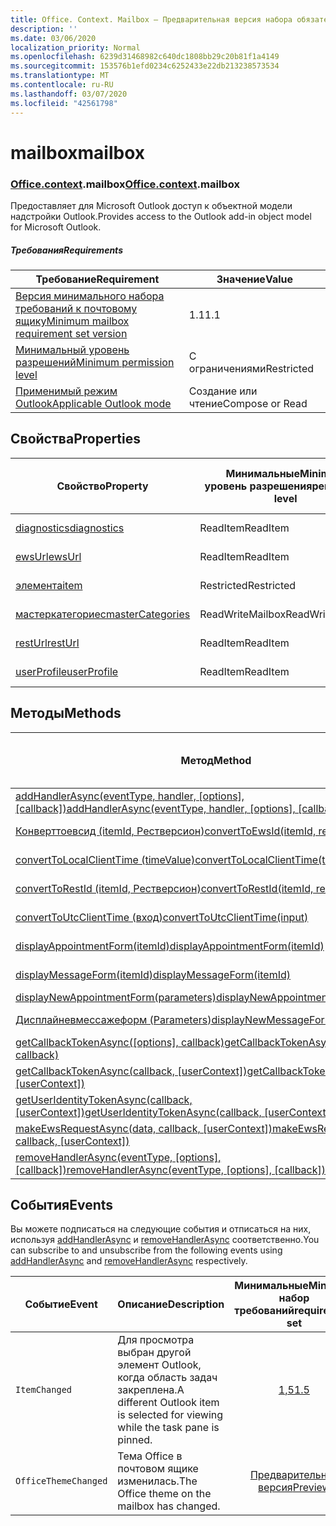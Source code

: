 ```yaml
---
title: Office. Context. Mailbox — Предварительная версия набора обязательных элементов
description: ''
ms.date: 03/06/2020
localization_priority: Normal
ms.openlocfilehash: 6239d31468982c640dc1808bb29c20b81f1a4149
ms.sourcegitcommit: 153576b1efd0234c6252433e22db213238573534
ms.translationtype: MT
ms.contentlocale: ru-RU
ms.lasthandoff: 03/07/2020
ms.locfileid: "42561798"
---
```

# <a name="mailbox"></a><span data-ttu-id="80c60-102">mailbox</span><span class="sxs-lookup"><span data-stu-id="80c60-102">mailbox</span></span>

### <a name="officecontextmailbox"></a><span data-ttu-id="80c60-103">[Office](office.md)[.context](office.context.md).mailbox</span><span class="sxs-lookup"><span data-stu-id="80c60-103">[Office](office.md)[.context](office.context.md).mailbox</span></span>

<span data-ttu-id="80c60-104">Предоставляет для Microsoft Outlook доступ к объектной модели надстройки Outlook.</span><span class="sxs-lookup"><span data-stu-id="80c60-104">Provides access to the Outlook add-in object model for Microsoft Outlook.</span></span>

##### <a name="requirements"></a><span data-ttu-id="80c60-105">Требования</span><span class="sxs-lookup"><span data-stu-id="80c60-105">Requirements</span></span>

|<span data-ttu-id="80c60-106">Требование</span><span class="sxs-lookup"><span data-stu-id="80c60-106">Requirement</span></span>| <span data-ttu-id="80c60-107">Значение</span><span class="sxs-lookup"><span data-stu-id="80c60-107">Value</span></span>|
|---|---|
|[<span data-ttu-id="80c60-108">Версия минимального набора требований к почтовому ящику</span><span class="sxs-lookup"><span data-stu-id="80c60-108">Minimum mailbox requirement set version</span></span>](../../requirement-sets/outlook-api-requirement-sets.md)| <span data-ttu-id="80c60-109">1.1</span><span class="sxs-lookup"><span data-stu-id="80c60-109">1.1</span></span>|
|[<span data-ttu-id="80c60-110">Минимальный уровень разрешений</span><span class="sxs-lookup"><span data-stu-id="80c60-110">Minimum permission level</span></span>](../../../outlook/understanding-outlook-add-in-permissions.md)| <span data-ttu-id="80c60-111">С ограничениями</span><span class="sxs-lookup"><span data-stu-id="80c60-111">Restricted</span></span>|
|[<span data-ttu-id="80c60-112">Применимый режим Outlook</span><span class="sxs-lookup"><span data-stu-id="80c60-112">Applicable Outlook mode</span></span>](../../../outlook/outlook-add-ins-overview.md#extension-points)| <span data-ttu-id="80c60-113">Создание или чтение</span><span class="sxs-lookup"><span data-stu-id="80c60-113">Compose or Read</span></span>|

## <a name="properties"></a><span data-ttu-id="80c60-114">Свойства</span><span class="sxs-lookup"><span data-stu-id="80c60-114">Properties</span></span>

| <span data-ttu-id="80c60-115">Свойство</span><span class="sxs-lookup"><span data-stu-id="80c60-115">Property</span></span> | <span data-ttu-id="80c60-116">Минимальные</span><span class="sxs-lookup"><span data-stu-id="80c60-116">Minimum</span></span><br><span data-ttu-id="80c60-117">уровень разрешения</span><span class="sxs-lookup"><span data-stu-id="80c60-117">permission level</span></span> | <span data-ttu-id="80c60-118">Способов</span><span class="sxs-lookup"><span data-stu-id="80c60-118">Modes</span></span> | <span data-ttu-id="80c60-119">Тип возвращаемых данных</span><span class="sxs-lookup"><span data-stu-id="80c60-119">Return type</span></span> | <span data-ttu-id="80c60-120">Минимальные</span><span class="sxs-lookup"><span data-stu-id="80c60-120">Minimum</span></span><br><span data-ttu-id="80c60-121">набор требований</span><span class="sxs-lookup"><span data-stu-id="80c60-121">requirement set</span></span> |
|---|---|---|---|:---:|
| [<span data-ttu-id="80c60-122">diagnostics</span><span class="sxs-lookup"><span data-stu-id="80c60-122">diagnostics</span></span>](/javascript/api/outlook/office.mailbox?view=outlook-js-preview#diagnostics) | <span data-ttu-id="80c60-123">ReadItem</span><span class="sxs-lookup"><span data-stu-id="80c60-123">ReadItem</span></span> | <span data-ttu-id="80c60-124">Создание</span><span class="sxs-lookup"><span data-stu-id="80c60-124">Compose</span></span><br><span data-ttu-id="80c60-125">Чтение</span><span class="sxs-lookup"><span data-stu-id="80c60-125">Read</span></span> | [<span data-ttu-id="80c60-126">Диагностики</span><span class="sxs-lookup"><span data-stu-id="80c60-126">Diagnostics</span></span>](/javascript/api/outlook/office.diagnostics?view=outlook-js-preview) | [<span data-ttu-id="80c60-127">1.1</span><span class="sxs-lookup"><span data-stu-id="80c60-127">1.1</span></span>](../requirement-set-1.1/outlook-requirement-set-1.1.md) |
| [<span data-ttu-id="80c60-128">ewsUrl</span><span class="sxs-lookup"><span data-stu-id="80c60-128">ewsUrl</span></span>](/javascript/api/outlook/office.mailbox?view=outlook-js-preview#ewsurl) | <span data-ttu-id="80c60-129">ReadItem</span><span class="sxs-lookup"><span data-stu-id="80c60-129">ReadItem</span></span> | <span data-ttu-id="80c60-130">Создание</span><span class="sxs-lookup"><span data-stu-id="80c60-130">Compose</span></span><br><span data-ttu-id="80c60-131">Чтение</span><span class="sxs-lookup"><span data-stu-id="80c60-131">Read</span></span> | <span data-ttu-id="80c60-132">Строка</span><span class="sxs-lookup"><span data-stu-id="80c60-132">String</span></span> | [<span data-ttu-id="80c60-133">1.1</span><span class="sxs-lookup"><span data-stu-id="80c60-133">1.1</span></span>](../requirement-set-1.1/outlook-requirement-set-1.1.md) |
| [<span data-ttu-id="80c60-134">элемента</span><span class="sxs-lookup"><span data-stu-id="80c60-134">item</span></span>](office.context.mailbox.item.md) | <span data-ttu-id="80c60-135">Restricted</span><span class="sxs-lookup"><span data-stu-id="80c60-135">Restricted</span></span> | <span data-ttu-id="80c60-136">Создание</span><span class="sxs-lookup"><span data-stu-id="80c60-136">Compose</span></span><br><span data-ttu-id="80c60-137">Чтение</span><span class="sxs-lookup"><span data-stu-id="80c60-137">Read</span></span> | [<span data-ttu-id="80c60-138">Элемент</span><span class="sxs-lookup"><span data-stu-id="80c60-138">Item</span></span>](/javascript/api/outlook/office.item?view=outlook-js-preview) | [<span data-ttu-id="80c60-139">1.1</span><span class="sxs-lookup"><span data-stu-id="80c60-139">1.1</span></span>](../requirement-set-1.1/outlook-requirement-set-1.1.md) |
| [<span data-ttu-id="80c60-140">мастеркатегориес</span><span class="sxs-lookup"><span data-stu-id="80c60-140">masterCategories</span></span>](/javascript/api/outlook/office.mailbox?view=outlook-js-preview#mastercategories) | <span data-ttu-id="80c60-141">ReadWriteMailbox</span><span class="sxs-lookup"><span data-stu-id="80c60-141">ReadWriteMailbox</span></span> | <span data-ttu-id="80c60-142">Создание</span><span class="sxs-lookup"><span data-stu-id="80c60-142">Compose</span></span><br><span data-ttu-id="80c60-143">Чтение</span><span class="sxs-lookup"><span data-stu-id="80c60-143">Read</span></span> | [<span data-ttu-id="80c60-144">MasterCategories</span><span class="sxs-lookup"><span data-stu-id="80c60-144">MasterCategories</span></span>](/javascript/api/outlook/office.mastercategories?view=outlook-js-preview) | [<span data-ttu-id="80c60-145">1,8</span><span class="sxs-lookup"><span data-stu-id="80c60-145">1.8</span></span>](../requirement-set-1.8/outlook-requirement-set-1.8.md) |
| [<span data-ttu-id="80c60-146">restUrl</span><span class="sxs-lookup"><span data-stu-id="80c60-146">restUrl</span></span>](/javascript/api/outlook/office.mailbox?view=outlook-js-preview#resturl) | <span data-ttu-id="80c60-147">ReadItem</span><span class="sxs-lookup"><span data-stu-id="80c60-147">ReadItem</span></span> | <span data-ttu-id="80c60-148">Создание</span><span class="sxs-lookup"><span data-stu-id="80c60-148">Compose</span></span><br><span data-ttu-id="80c60-149">Чтение</span><span class="sxs-lookup"><span data-stu-id="80c60-149">Read</span></span> | <span data-ttu-id="80c60-150">Строка</span><span class="sxs-lookup"><span data-stu-id="80c60-150">String</span></span> | [<span data-ttu-id="80c60-151">1,5</span><span class="sxs-lookup"><span data-stu-id="80c60-151">1.5</span></span>](../requirement-set-1.5/outlook-requirement-set-1.5.md) |
| [<span data-ttu-id="80c60-152">userProfile</span><span class="sxs-lookup"><span data-stu-id="80c60-152">userProfile</span></span>](/javascript/api/outlook/office.mailbox?view=outlook-js-preview#userprofile) | <span data-ttu-id="80c60-153">ReadItem</span><span class="sxs-lookup"><span data-stu-id="80c60-153">ReadItem</span></span> | <span data-ttu-id="80c60-154">Создание</span><span class="sxs-lookup"><span data-stu-id="80c60-154">Compose</span></span><br><span data-ttu-id="80c60-155">Чтение</span><span class="sxs-lookup"><span data-stu-id="80c60-155">Read</span></span> | [<span data-ttu-id="80c60-156">UserProfile</span><span class="sxs-lookup"><span data-stu-id="80c60-156">UserProfile</span></span>](/javascript/api/outlook/office.userprofile?view=outlook-js-preview) | [<span data-ttu-id="80c60-157">1.1</span><span class="sxs-lookup"><span data-stu-id="80c60-157">1.1</span></span>](../requirement-set-1.1/outlook-requirement-set-1.1.md) |

## <a name="methods"></a><span data-ttu-id="80c60-158">Методы</span><span class="sxs-lookup"><span data-stu-id="80c60-158">Methods</span></span>

| <span data-ttu-id="80c60-159">Метод</span><span class="sxs-lookup"><span data-stu-id="80c60-159">Method</span></span> | <span data-ttu-id="80c60-160">Минимальные</span><span class="sxs-lookup"><span data-stu-id="80c60-160">Minimum</span></span><br><span data-ttu-id="80c60-161">уровень разрешения</span><span class="sxs-lookup"><span data-stu-id="80c60-161">permission level</span></span> | <span data-ttu-id="80c60-162">Способов</span><span class="sxs-lookup"><span data-stu-id="80c60-162">Modes</span></span> | <span data-ttu-id="80c60-163">Минимальные</span><span class="sxs-lookup"><span data-stu-id="80c60-163">Minimum</span></span><br><span data-ttu-id="80c60-164">набор требований</span><span class="sxs-lookup"><span data-stu-id="80c60-164">requirement set</span></span> |
|---|---|---|:---:|
| <span data-ttu-id="80c60-165">[addHandlerAsync(eventType, handler, [options], [callback])](/javascript/api/outlook/office.mailbox?view=outlook-js-preview#addhandlerasync-eventtype--handler--options--callback-)</span><span class="sxs-lookup"><span data-stu-id="80c60-165">[addHandlerAsync(eventType, handler, [options], [callback])](/javascript/api/outlook/office.mailbox?view=outlook-js-preview#addhandlerasync-eventtype--handler--options--callback-)</span></span> | <span data-ttu-id="80c60-166">ReadItem</span><span class="sxs-lookup"><span data-stu-id="80c60-166">ReadItem</span></span> | <span data-ttu-id="80c60-167">Создание</span><span class="sxs-lookup"><span data-stu-id="80c60-167">Compose</span></span><br><span data-ttu-id="80c60-168">Чтение</span><span class="sxs-lookup"><span data-stu-id="80c60-168">Read</span></span> | [<span data-ttu-id="80c60-169">1,5</span><span class="sxs-lookup"><span data-stu-id="80c60-169">1.5</span></span>](../requirement-set-1.5/outlook-requirement-set-1.5.md) |
| [<span data-ttu-id="80c60-170">Конверттоевсид (itemId, Рестверсион)</span><span class="sxs-lookup"><span data-stu-id="80c60-170">convertToEwsId(itemId, restVersion)</span></span>](/javascript/api/outlook/office.mailbox?view=outlook-js-preview#converttoewsid-itemid--restversion-) | <span data-ttu-id="80c60-171">Restricted</span><span class="sxs-lookup"><span data-stu-id="80c60-171">Restricted</span></span> | <span data-ttu-id="80c60-172">Создание</span><span class="sxs-lookup"><span data-stu-id="80c60-172">Compose</span></span><br><span data-ttu-id="80c60-173">Чтение</span><span class="sxs-lookup"><span data-stu-id="80c60-173">Read</span></span> | [<span data-ttu-id="80c60-174">1.3</span><span class="sxs-lookup"><span data-stu-id="80c60-174">1.3</span></span>](../requirement-set-1.3/outlook-requirement-set-1.3.md) |
| [<span data-ttu-id="80c60-175">convertToLocalClientTime (timeValue)</span><span class="sxs-lookup"><span data-stu-id="80c60-175">convertToLocalClientTime(timeValue)</span></span>](/javascript/api/outlook/office.mailbox?view=outlook-js-preview#converttolocalclienttime-timevalue-) | <span data-ttu-id="80c60-176">ReadItem</span><span class="sxs-lookup"><span data-stu-id="80c60-176">ReadItem</span></span> | <span data-ttu-id="80c60-177">Создание</span><span class="sxs-lookup"><span data-stu-id="80c60-177">Compose</span></span><br><span data-ttu-id="80c60-178">Чтение</span><span class="sxs-lookup"><span data-stu-id="80c60-178">Read</span></span> | [<span data-ttu-id="80c60-179">1.1</span><span class="sxs-lookup"><span data-stu-id="80c60-179">1.1</span></span>](../requirement-set-1.1/outlook-requirement-set-1.1.md) |
| [<span data-ttu-id="80c60-180">convertToRestId (itemId, Рестверсион)</span><span class="sxs-lookup"><span data-stu-id="80c60-180">convertToRestId(itemId, restVersion)</span></span>](/javascript/api/outlook/office.mailbox?view=outlook-js-preview#converttorestid-itemid--restversion-) | <span data-ttu-id="80c60-181">Restricted</span><span class="sxs-lookup"><span data-stu-id="80c60-181">Restricted</span></span> | <span data-ttu-id="80c60-182">Создание</span><span class="sxs-lookup"><span data-stu-id="80c60-182">Compose</span></span><br><span data-ttu-id="80c60-183">Чтение</span><span class="sxs-lookup"><span data-stu-id="80c60-183">Read</span></span> | [<span data-ttu-id="80c60-184">1.3</span><span class="sxs-lookup"><span data-stu-id="80c60-184">1.3</span></span>](../requirement-set-1.3/outlook-requirement-set-1.3.md) |
| [<span data-ttu-id="80c60-185">convertToUtcClientTime (вход)</span><span class="sxs-lookup"><span data-stu-id="80c60-185">convertToUtcClientTime(input)</span></span>](/javascript/api/outlook/office.mailbox?view=outlook-js-preview#converttoutcclienttime-input-) | <span data-ttu-id="80c60-186">ReadItem</span><span class="sxs-lookup"><span data-stu-id="80c60-186">ReadItem</span></span> | <span data-ttu-id="80c60-187">Создание</span><span class="sxs-lookup"><span data-stu-id="80c60-187">Compose</span></span><br><span data-ttu-id="80c60-188">Чтение</span><span class="sxs-lookup"><span data-stu-id="80c60-188">Read</span></span> | [<span data-ttu-id="80c60-189">1.1</span><span class="sxs-lookup"><span data-stu-id="80c60-189">1.1</span></span>](../requirement-set-1.1/outlook-requirement-set-1.1.md) |
| [<span data-ttu-id="80c60-190">displayAppointmentForm(itemId)</span><span class="sxs-lookup"><span data-stu-id="80c60-190">displayAppointmentForm(itemId)</span></span>](/javascript/api/outlook/office.mailbox?view=outlook-js-preview#displayappointmentform-itemid-) | <span data-ttu-id="80c60-191">ReadItem</span><span class="sxs-lookup"><span data-stu-id="80c60-191">ReadItem</span></span> | <span data-ttu-id="80c60-192">Создание</span><span class="sxs-lookup"><span data-stu-id="80c60-192">Compose</span></span><br><span data-ttu-id="80c60-193">Чтение</span><span class="sxs-lookup"><span data-stu-id="80c60-193">Read</span></span> | [<span data-ttu-id="80c60-194">1.1</span><span class="sxs-lookup"><span data-stu-id="80c60-194">1.1</span></span>](../requirement-set-1.1/outlook-requirement-set-1.1.md) |
| [<span data-ttu-id="80c60-195">displayMessageForm(itemId)</span><span class="sxs-lookup"><span data-stu-id="80c60-195">displayMessageForm(itemId)</span></span>](/javascript/api/outlook/office.mailbox?view=outlook-js-preview#displaymessageform-itemid-) | <span data-ttu-id="80c60-196">ReadItem</span><span class="sxs-lookup"><span data-stu-id="80c60-196">ReadItem</span></span> | <span data-ttu-id="80c60-197">Создание</span><span class="sxs-lookup"><span data-stu-id="80c60-197">Compose</span></span><br><span data-ttu-id="80c60-198">Чтение</span><span class="sxs-lookup"><span data-stu-id="80c60-198">Read</span></span> | [<span data-ttu-id="80c60-199">1.1</span><span class="sxs-lookup"><span data-stu-id="80c60-199">1.1</span></span>](../requirement-set-1.1/outlook-requirement-set-1.1.md) |
| [<span data-ttu-id="80c60-200">displayNewAppointmentForm(parameters)</span><span class="sxs-lookup"><span data-stu-id="80c60-200">displayNewAppointmentForm(parameters)</span></span>](/javascript/api/outlook/office.mailbox?view=outlook-js-preview#displaynewappointmentform-parameters-) | <span data-ttu-id="80c60-201">ReadItem</span><span class="sxs-lookup"><span data-stu-id="80c60-201">ReadItem</span></span> | <span data-ttu-id="80c60-202">Чтение</span><span class="sxs-lookup"><span data-stu-id="80c60-202">Read</span></span> | [<span data-ttu-id="80c60-203">1.1</span><span class="sxs-lookup"><span data-stu-id="80c60-203">1.1</span></span>](../requirement-set-1.1/outlook-requirement-set-1.1.md) |
| [<span data-ttu-id="80c60-204">Дисплайневмессажеформ (Parameters)</span><span class="sxs-lookup"><span data-stu-id="80c60-204">displayNewMessageForm(parameters)</span></span>](/javascript/api/outlook/office.mailbox?view=outlook-js-preview#displaynewmessageform-parameters-) | <span data-ttu-id="80c60-205">ReadItem</span><span class="sxs-lookup"><span data-stu-id="80c60-205">ReadItem</span></span> | <span data-ttu-id="80c60-206">Создание</span><span class="sxs-lookup"><span data-stu-id="80c60-206">Compose</span></span><br><span data-ttu-id="80c60-207">Чтение</span><span class="sxs-lookup"><span data-stu-id="80c60-207">Read</span></span> | [<span data-ttu-id="80c60-208">1,6</span><span class="sxs-lookup"><span data-stu-id="80c60-208">1.6</span></span>](../requirement-set-1.6/outlook-requirement-set-1.6.md) |
| <span data-ttu-id="80c60-209">[getCallbackTokenAsync([options], callback)](/javascript/api/outlook/office.mailbox?view=outlook-js-preview#getcallbacktokenasync-options--callback-)</span><span class="sxs-lookup"><span data-stu-id="80c60-209">[getCallbackTokenAsync([options], callback)](/javascript/api/outlook/office.mailbox?view=outlook-js-preview#getcallbacktokenasync-options--callback-)</span></span> | <span data-ttu-id="80c60-210">ReadItem</span><span class="sxs-lookup"><span data-stu-id="80c60-210">ReadItem</span></span> | <span data-ttu-id="80c60-211">Создание</span><span class="sxs-lookup"><span data-stu-id="80c60-211">Compose</span></span><br><span data-ttu-id="80c60-212">Чтение</span><span class="sxs-lookup"><span data-stu-id="80c60-212">Read</span></span> | [<span data-ttu-id="80c60-213">1,5</span><span class="sxs-lookup"><span data-stu-id="80c60-213">1.5</span></span>](../requirement-set-1.5/outlook-requirement-set-1.5.md) |
| <span data-ttu-id="80c60-214">[getCallbackTokenAsync(callback, [userContext])](/javascript/api/outlook/office.mailbox?view=outlook-js-preview#getcallbacktokenasync-callback--usercontext-)</span><span class="sxs-lookup"><span data-stu-id="80c60-214">[getCallbackTokenAsync(callback, [userContext])](/javascript/api/outlook/office.mailbox?view=outlook-js-preview#getcallbacktokenasync-callback--usercontext-)</span></span> | <span data-ttu-id="80c60-215">ReadItem</span><span class="sxs-lookup"><span data-stu-id="80c60-215">ReadItem</span></span> | <span data-ttu-id="80c60-216">Создание</span><span class="sxs-lookup"><span data-stu-id="80c60-216">Compose</span></span><br><span data-ttu-id="80c60-217">Чтение</span><span class="sxs-lookup"><span data-stu-id="80c60-217">Read</span></span> | [<span data-ttu-id="80c60-218">1.3</span><span class="sxs-lookup"><span data-stu-id="80c60-218">1.3</span></span>](../requirement-set-1.3/outlook-requirement-set-1.3.md)<br>[<span data-ttu-id="80c60-219">1.1</span><span class="sxs-lookup"><span data-stu-id="80c60-219">1.1</span></span>](../requirement-set-1.1/outlook-requirement-set-1.1.md) |
| <span data-ttu-id="80c60-220">[getUserIdentityTokenAsync(callback, [userContext])](/javascript/api/outlook/office.mailbox?view=outlook-js-preview#getuseridentitytokenasync-callback--usercontext-)</span><span class="sxs-lookup"><span data-stu-id="80c60-220">[getUserIdentityTokenAsync(callback, [userContext])](/javascript/api/outlook/office.mailbox?view=outlook-js-preview#getuseridentitytokenasync-callback--usercontext-)</span></span> | <span data-ttu-id="80c60-221">ReadItem</span><span class="sxs-lookup"><span data-stu-id="80c60-221">ReadItem</span></span> | <span data-ttu-id="80c60-222">Создание</span><span class="sxs-lookup"><span data-stu-id="80c60-222">Compose</span></span><br><span data-ttu-id="80c60-223">Чтение</span><span class="sxs-lookup"><span data-stu-id="80c60-223">Read</span></span> | [<span data-ttu-id="80c60-224">1.1</span><span class="sxs-lookup"><span data-stu-id="80c60-224">1.1</span></span>](../requirement-set-1.1/outlook-requirement-set-1.1.md) |
| <span data-ttu-id="80c60-225">[makeEwsRequestAsync(data, callback, [userContext])](/javascript/api/outlook/office.mailbox?view=outlook-js-preview#makeewsrequestasync-data--callback--usercontext-)</span><span class="sxs-lookup"><span data-stu-id="80c60-225">[makeEwsRequestAsync(data, callback, [userContext])](/javascript/api/outlook/office.mailbox?view=outlook-js-preview#makeewsrequestasync-data--callback--usercontext-)</span></span> | <span data-ttu-id="80c60-226">ReadWriteMailbox</span><span class="sxs-lookup"><span data-stu-id="80c60-226">ReadWriteMailbox</span></span> | <span data-ttu-id="80c60-227">Создание</span><span class="sxs-lookup"><span data-stu-id="80c60-227">Compose</span></span><br><span data-ttu-id="80c60-228">Чтение</span><span class="sxs-lookup"><span data-stu-id="80c60-228">Read</span></span> | [<span data-ttu-id="80c60-229">1.1</span><span class="sxs-lookup"><span data-stu-id="80c60-229">1.1</span></span>](../requirement-set-1.1/outlook-requirement-set-1.1.md) |
| <span data-ttu-id="80c60-230">[removeHandlerAsync(eventType, [options], [callback])](/javascript/api/outlook/office.mailbox?view=outlook-js-preview#removehandlerasync-eventtype--options--callback-)</span><span class="sxs-lookup"><span data-stu-id="80c60-230">[removeHandlerAsync(eventType, [options], [callback])](/javascript/api/outlook/office.mailbox?view=outlook-js-preview#removehandlerasync-eventtype--options--callback-)</span></span> | <span data-ttu-id="80c60-231">ReadItem</span><span class="sxs-lookup"><span data-stu-id="80c60-231">ReadItem</span></span> | <span data-ttu-id="80c60-232">Создание</span><span class="sxs-lookup"><span data-stu-id="80c60-232">Compose</span></span><br><span data-ttu-id="80c60-233">Чтение</span><span class="sxs-lookup"><span data-stu-id="80c60-233">Read</span></span> | [<span data-ttu-id="80c60-234">1,5</span><span class="sxs-lookup"><span data-stu-id="80c60-234">1.5</span></span>](../requirement-set-1.5/outlook-requirement-set-1.5.md) |

## <a name="events"></a><span data-ttu-id="80c60-235">События</span><span class="sxs-lookup"><span data-stu-id="80c60-235">Events</span></span>

<span data-ttu-id="80c60-236">Вы можете подписаться на следующие события и отписаться на них, используя [addHandlerAsync](/javascript/api/outlook/office.mailbox?view=outlook-js-preview#addhandlerasync-eventtype--handler--options--callback-) и [removeHandlerAsync](/javascript/api/outlook/office.mailbox?view=outlook-js-preview#removehandlerasync-eventtype--options--callback-) соответственно.</span><span class="sxs-lookup"><span data-stu-id="80c60-236">You can subscribe to and unsubscribe from the following events using [addHandlerAsync](/javascript/api/outlook/office.mailbox?view=outlook-js-preview#addhandlerasync-eventtype--handler--options--callback-) and [removeHandlerAsync](/javascript/api/outlook/office.mailbox?view=outlook-js-preview#removehandlerasync-eventtype--options--callback-) respectively.</span></span>

| <span data-ttu-id="80c60-237">Событие</span><span class="sxs-lookup"><span data-stu-id="80c60-237">Event</span></span> | <span data-ttu-id="80c60-238">Описание</span><span class="sxs-lookup"><span data-stu-id="80c60-238">Description</span></span> | <span data-ttu-id="80c60-239">Минимальные</span><span class="sxs-lookup"><span data-stu-id="80c60-239">Minimum</span></span><br><span data-ttu-id="80c60-240">набор требований</span><span class="sxs-lookup"><span data-stu-id="80c60-240">requirement set</span></span> |
|---|---|:---:|
|`ItemChanged`| <span data-ttu-id="80c60-241">Для просмотра выбран другой элемент Outlook, когда область задач закреплена.</span><span class="sxs-lookup"><span data-stu-id="80c60-241">A different Outlook item is selected for viewing while the task pane is pinned.</span></span> | [<span data-ttu-id="80c60-242">1,5</span><span class="sxs-lookup"><span data-stu-id="80c60-242">1.5</span></span>](../requirement-set-1.5/outlook-requirement-set-1.5.md) |
|`OfficeThemeChanged`| <span data-ttu-id="80c60-243">Тема Office в почтовом ящике изменилась.</span><span class="sxs-lookup"><span data-stu-id="80c60-243">The Office theme on the mailbox has changed.</span></span> | [<span data-ttu-id="80c60-244">Предварительная версия</span><span class="sxs-lookup"><span data-stu-id="80c60-244">Preview</span></span>](../preview-requirement-set/outlook-requirement-set-preview.md) |
